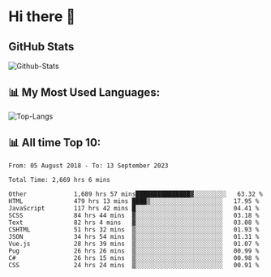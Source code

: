 # Hi there 👋

## GitHub Stats
![Github-Stats](https://github-readme-stats-sigma-five.vercel.app/api?username=ltorson&show_icons=true&theme=radical&count_private=true)

## 📊 My Most Used Languages:
![Top-Langs](https://github-readme-stats-sigma-five.vercel.app/api/top-langs/?username=LTorson&layout=compact&langs_count=10)

## 📊 All time Top 10:
<!--START_SECTION:waka-->

```text
From: 05 August 2018 - To: 13 September 2023

Total Time: 2,669 hrs 6 mins

Other             1,689 hrs 57 mins███████████████▓░░░░░░░░░   63.32 %
HTML              479 hrs 13 mins ████▒░░░░░░░░░░░░░░░░░░░░   17.95 %
JavaScript        117 hrs 42 mins █░░░░░░░░░░░░░░░░░░░░░░░░   04.41 %
SCSS              84 hrs 44 mins  ▓░░░░░░░░░░░░░░░░░░░░░░░░   03.18 %
Text              82 hrs 4 mins   ▓░░░░░░░░░░░░░░░░░░░░░░░░   03.08 %
CSHTML            51 hrs 32 mins  ▒░░░░░░░░░░░░░░░░░░░░░░░░   01.93 %
JSON              34 hrs 54 mins  ▒░░░░░░░░░░░░░░░░░░░░░░░░   01.31 %
Vue.js            28 hrs 39 mins  ▒░░░░░░░░░░░░░░░░░░░░░░░░   01.07 %
Pug               26 hrs 26 mins  ▒░░░░░░░░░░░░░░░░░░░░░░░░   00.99 %
C#                26 hrs 15 mins  ▒░░░░░░░░░░░░░░░░░░░░░░░░   00.98 %
CSS               24 hrs 24 mins  ▒░░░░░░░░░░░░░░░░░░░░░░░░   00.91 %
```

<!--END_SECTION:waka-->
